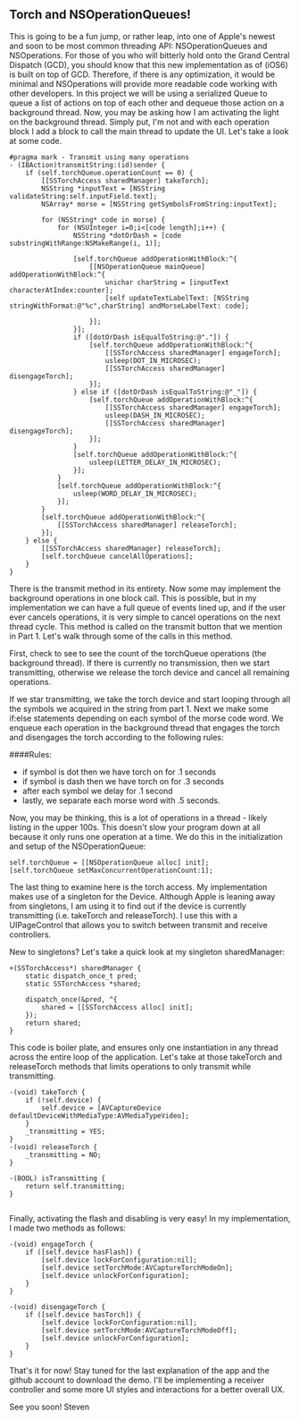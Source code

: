 Torch and NSOperationQueues!
----------

This is going to be a fun jump, or rather leap, into one of Apple's newest and soon to be most common threading API: NSOperationQueues and NSOperations. For those of you who will bitterly hold onto the Grand Central Dispatch (GCD), you should know that this new implementation as of (iOS6) is built on top of GCD. Therefore, if there is any optimization, it would be minimal and NSOperations will provide more readable code working with other developers. In this project we will be using a serialized Queue to queue a list of actions on top of each other and dequeue those action on a background thread. Now, you may be asking how I am activating the light on the background thread. Simply put, I'm not and with each operation block I add a block to call the main thread to update the UI. Let's take a look at some code.

```
#pragma mark - Transmit using many operations
- (IBAction)transmitString:(id)sender {
    if (self.torchQueue.operationCount == 0) {
        [[SSTorchAccess sharedManager] takeTorch];
        NSString *inputText = [NSString validateString:self.inputField.text];
        NSArray* morse = [NSString getSymbolsFromString:inputText];

        for (NSString* code in morse) {
            for (NSUInteger i=0;i<[code length];i++) {
                NSString *dotOrDash = [code substringWithRange:NSMakeRange(i, 1)];
                
                [self.torchQueue addOperationWithBlock:^{
                    [[NSOperationQueue mainQueue] addOperationWithBlock:^{
                        unichar charString = [inputText characterAtIndex:counter];
                        [self updateTextLabelText: [NSString stringWithFormat:@"%c",charString] andMorseLabelText: code];
                        
                    }];
                }];
                if ([dotOrDash isEqualToString:@"."]) {
                    [self.torchQueue addOperationWithBlock:^{
                        [[SSTorchAccess sharedManager] engageTorch];
                        usleep(DOT_IN_MICROSEC);
                        [[SSTorchAccess sharedManager] disengageTorch];
                    }];
                } else if ([dotOrDash isEqualToString:@"_"]) {
                    [self.torchQueue addOperationWithBlock:^{
                        [[SSTorchAccess sharedManager] engageTorch];
                        usleep(DASH_IN_MICROSEC);
                        [[SSTorchAccess sharedManager] disengageTorch];
                    }];
                }
                [self.torchQueue addOperationWithBlock:^{
                    usleep(LETTER_DELAY_IN_MICROSEC);
                }];
            }
            [self.torchQueue addOperationWithBlock:^{
                usleep(WORD_DELAY_IN_MICROSEC);
            }];
        }
        [self.torchQueue addOperationWithBlock:^{
            [[SSTorchAccess sharedManager] releaseTorch];
        }];
    } else {
        [[SSTorchAccess sharedManager] releaseTorch];
        [self.torchQueue cancelAllOperations];
    }
}
```

There is the transmit method in its entirety. Now some may implement the background operations in one block call. This is possible, but in my implementation we can have a full queue of events lined up, and if the user ever cancels operations, it is very simple to cancel operations on the next thread cycle. This method is called on the transmit button that we mention in Part 1. Let's walk through some of the calls in this method.

First, check to see to see the count of the torchQueue operations (the background thread). If there is currently no transmission, then we start transmitting, otherwise we release the torch device and cancel all remaining operations.

If we star transmitting, we take the torch device and start looping through all the symbols we acquired in the string from part 1. Next we make some if:else statements depending on each symbol of the morse code word. We enqueue each operation in the background thread that engages the torch and disengages the torch according to the following rules:

####Rules:
* if symbol is dot then we have torch on for .1 seconds
* if symbol is dash then we have torch on for .3 seconds
* after each symbol we delay for .1 second
* lastly, we separate each morse word with .5 seconds.

Now, you may be thinking, this is a lot of operations in a thread - likely listing in the upper 100s. This doesn't slow your program down at all because it only runs one operation at a time. We do this in the initialization and setup of the NSOperationQueue:

```
self.torchQueue = [[NSOperationQueue alloc] init];
[self.torchQueue setMaxConcurrentOperationCount:1];
```

The last thing to examine here is the torch access. My implementation makes use of a singleton for the Device. Although Apple is leaning away from singletons, I am using it to find out if the device is currently transmitting (i.e. takeTorch and releaseTorch). I use this with a UIPageControl that allows you to switch between transmit and receive controllers.

New to singletons? Let's take a quick look at my singleton sharedManager:

```
+(SSTorchAccess*) sharedManager {
    static dispatch_once_t pred;
    static SSTorchAccess *shared;
    
    dispatch_once(&pred, ^{
        shared = [[SSTorchAccess alloc] init];
    });
    return shared;
}
```
This code is boiler plate, and ensures only one instantiation in any thread across the entire loop of the application. Let's take at those takeTorch and releaseTorch methods that limits operations to only transmit while transmitting.

```
-(void) takeTorch {
    if (!self.device) {
        self.device = [AVCaptureDevice defaultDeviceWithMediaType:AVMediaTypeVideo];
    }
    _transmitting = YES;
}
-(void) releaseTorch {
    _transmitting = NO;
}

-(BOOL) isTransmitting {
    return self.transmitting;
}


```

Finally, activating the flash and disabling is very easy! In my implementation, I made two methods as follows:

```
-(void) engageTorch {
    if ([self.device hasFlash]) {
        [self.device lockForConfiguration:nil];
        [self.device setTorchMode:AVCaptureTorchModeOn];
        [self.device unlockForConfiguration];
    }
}

-(void) disengageTorch {
    if ([self.device hasTorch]) {
        [self.device lockForConfiguration:nil];
        [self.device setTorchMode:AVCaptureTorchModeOff];
        [self.device unlockForConfiguration];
    }
}
```

That's it for now! Stay tuned for the last explanation of the app and the github account to download the demo. I'll be implementing a receiver controller and some more UI styles and interactions for a better overall UX.

See you soon!
Steven


